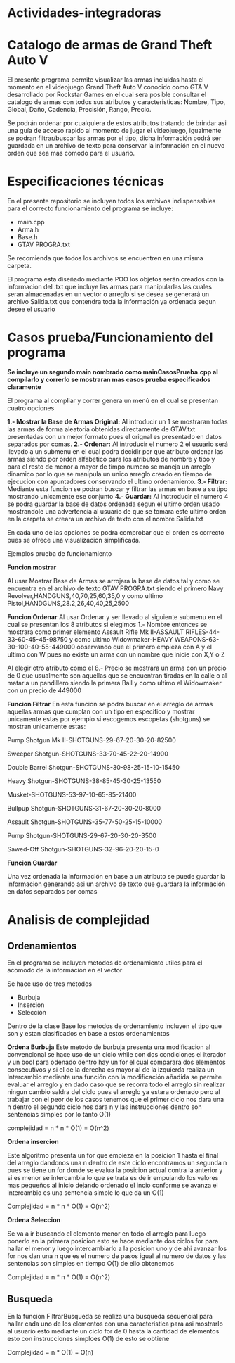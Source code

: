 # Actividades-integradoras

# Catalogo de armas de Grand Theft Auto V 

El presente programa permite visualizar las armas incluidas hasta el momento en el videojuego Grand Theft Auto V conocido como GTA V desarrollado por Rockstar Games en el cual sera posible consultar el catalogo de armas con todos sus atributos y caracteristicas: Nombre, Tipo, Global, Daño, Cadencia, Precisión, Rango, Precio.

Se podrán ordenar por cualquiera de estos atributos tratando de brindar asi una guía de acceso rapido al momento de jugar el videojuego, igualmente se podran filtrar/buscar las armas por el tipo, dicha información podrá ser guardada en un archivo de texto para conservar la información en el nuevo orden que sea mas comodo para el usuario.

# Especificaciones técnicas

En el presente repositorio se incluyen todos los archivos indispensables para el correcto funcionamiento del programa se incluye:

* main.cpp
* Arma.h
* Base.h
* GTAV PROGRA.txt

Se recomienda que todos los archivos se encuentren en una misma carpeta. 

El programa esta diseñado mediante POO los objetos serán creados con la informacion del .txt que incluye las armas para manipularlas las cuales seran almacenadas en un vector o arreglo si se desea se generará un archivo Salida.txt que contendra toda la información ya ordenada segun desee el usuario

# Casos prueba/Funcionamiento del programa

**Se incluye un segundo main nombrado como mainCasosPrueba.cpp al compilarlo y correrlo se mostraran mas casos prueba especificados claramente** 

El programa al compliar y correr genera un menú en el cual se presentan cuatro opciones

**1.- Mostrar la Base de Armas Original:** Al introducir un 1 se mostraran todas las armas de forma aleatoria obtenidas directamente de GTAV.txt presentadas con un mejor formato pues el orignal es presentado en datos separados por comas.
**2.- Ordenar:** Al introducir el numero 2 el usuario será llevado a un submenu en el cual podra decidir por que atributo ordenar las armas siendo por orden alfabetico para los atributos de nombre y tipo y para el resto de menor a mayor de timpo numero se maneja un arreglo dinamico por lo que se manipula un unico arreglo creado en tiempo de ejecucion con apuntadores conservando el ultimo ordenamiento.
**3.- Filtrar:** Mediante esta funcion se podran buscar y filtrar las armas en base a su tipo mostrando unicamente ese conjunto
**4.- Guardar:** Al inctroducir el numero 4 se podra guardar la base de datos ordenada segun el ultimo orden usado mostrandole una advertencia al usuario de que se tomara este ultimo orden en la carpeta se creara un archivo de texto con el nombre Salida.txt

En cada uno de las opciones se podra comprobar que el orden es correcto pues se ofrece una visualizacion simplificada.

Ejemplos prueba de funcionamiento 

**Funcion mostrar**

Al usar Mostrar Base de Armas se arrojara la base de datos tal y como se encuentra en el archivo de texto GTAV PROGRA.txt siendo el primero Navy Revolver,HANDGUNS,40,70,25,60,35,0 y como ultimo Pistol,HANDGUNS,28.2,26,40,40,25,2500 

**Funcion Ordenar**
Al usar Ordenar y ser llevado al siguiente submenu en el cual se presentan los 8 atributos si elegimos 1.- Nombre entonces se mostrara como primer elemento  Assault Rifle Mk II-ASSAULT RIFLES-44-33-60-45-45-98750 y como ultimo Widowmaker-HEAVY WEAPONS-63-30-100-40-55-449000 observando que el primero empieza con A y el ultimo con W pues no existe un arma con un nombre que inicie con X,Y o Z

Al elegir otro atributo como el 8.- Precio se mostrara un arma con un precio de 0 que usualmente son aquellas que se encuentran tiradas en la calle o al matar a un pandillero siendo la primera Ball y como ultimo el Widowmaker con un precio de 449000

**Funcion Filtrar**
En esta funcion se podra buscar en el arreglo de armas aquellas armas que cumplan con un tipo en especifico y mostrar unicamente estas por ejemplo si escogemos escopetas (shotguns) se mostran unicamente estas:

Pump Shotgun Mk II-SHOTGUNS-29-67-20-30-20-82500

Sweeper Shotgun-SHOTGUNS-33-70-45-22-20-14900

Double Barrel Shotgun-SHOTGUNS-30-98-25-15-10-15450

Heavy Shotgun-SHOTGUNS-38-85-45-30-25-13550

Musket-SHOTGUNS-53-97-10-65-85-21400

Bullpup Shotgun-SHOTGUNS-31-67-20-30-20-8000

Assault Shotgun-SHOTGUNS-35-77-50-25-15-10000

Pump Shotgun-SHOTGUNS-29-67-20-30-20-3500

Sawed-Off Shotgun-SHOTGUNS-32-96-20-20-15-0

**Funcion Guardar**

Una vez ordenada la información en base a un atributo se puede guardar la informacion generando asi un archivo de texto que guardara la información en datos separados por comas 

# Analisis de complejidad 

## Ordenamientos

En el programa se incluyen metodos de ordenamiento utiles para el acomodo de la información en el vector 

Se hace uso de tres métodos

* Burbuja
* Insercion 
* Selección

Dentro de la clase Base los metodos de ordenamiento incluyen el tipo que son y estan clasificados en base a estos ordenamientos

**Ordena Burbuja**
 Este metodo de burbuja presenta una modificacion al convencional se hace uso de un ciclo while con dos condiciones el iterador y un bool para odenado dentro hay un for el cual comparara dos elementos consecutivos y si el de la derecha es mayor al de la izquierda realiza un Intercambio mediante una función con la modificación añadida se permite evaluar el arreglo y en dado caso que se recorra todo el arreglo sin realizar ningun cambio saldra del ciclo pues el arreglo ya estara ordenado pero al trabajar con el peor de los casos tenemos que el primer ciclo nos dara una n dentro el segundo ciclo nos dara n y las instrucciones dentro son sentencias simples por lo tanto O(1) 
 
 complejidad = n * n * O(1) = O(n^2)
 
 **Ordena insercion**
 
 Este algoritmo presenta un for que empieza en la posicion 1 hasta el final del arreglo dandonos una n dentro de este ciclo encontramos un segunda n pues se tiene un for donde se evalua la posicion actual contra la anterior y si es menor se intercambia lo que se trata es de ir empujando los valores mas pequeños al inicio dejando ordenado el incio conforme se avanza el intercambio es una sentencia simple lo que da un O(1)
 
 Complejidad  = n * n * O(1) =  O(n^2)
 
 **Ordena Seleccion**
 
 Se va a ir buscando el elemento menor en todo el arreglo para luego ponerlo en la primera posicion esto se hace mediante dos ciclos for para hallar el menor y luego intercambiarlo a la posicion uno y de ahi avanzar los for nos dan una n que es el numero de pasos igual al numero de datos y las sentencias son simples en tiempo O(1)
 de ello obtenemos 
 
 Complejidad =  n * n * O(1) = O(n^2)
 
 ## Busqueda 
 
 En la funcion FiltrarBusqueda se realiza una busqueda secuencial para hallar cada uno de los elementos con una caracteristica para asi mostrarlo al usuario esto mediante un ciclo for de 0 hasta la cantidad de elementos esto con instrucciones simploes O(1) de esto se obtiene 
 
 Complejidad = n * O(1) =  O(n)
 
 
 
 
 
 











